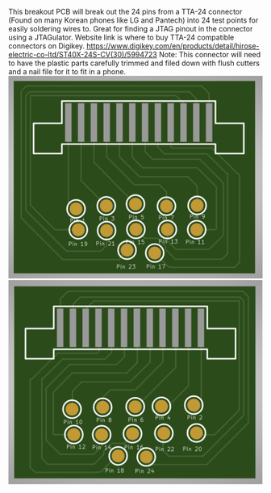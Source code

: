 This breakout PCB will break out the 24 pins from a TTA-24 connector (Found on many Korean phones like LG and Pantech) into 24 test points for easily soldering wires to. 
Great for finding a JTAG pinout in the connector using a JTAGulator. Website link is where to buy TTA-24 compatible connectors on Digikey.
https://www.digikey.com/en/products/detail/hirose-electric-co-ltd/ST40X-24S-CV(30)/5994723
Note: This connector will need to have the plastic parts carefully trimmed and filed down with flush cutters and a nail file for it to fit in a phone.
![alt text](https://github.com/rarenogginstuff2/TTA-24-Plug-Breakout-PCB/blob/main/TTA-24%20Breakout%20Odd%20Pins.png)
![alt text](https://github.com/rarenogginstuff2/TTA-24-Plug-Breakout-PCB/blob/main/TTA-24%20Breakout%20Even%20Pins.png)
